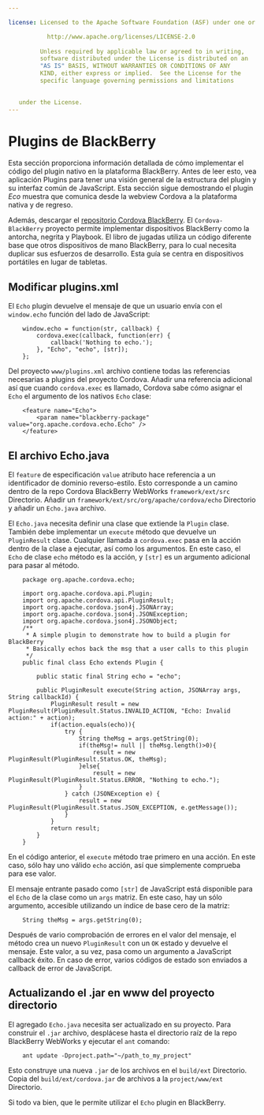 ```yaml
---

license: Licensed to the Apache Software Foundation (ASF) under one or more contributor license agreements. See the NOTICE file distributed with this work for additional information regarding copyright ownership. The ASF licenses this file to you under the Apache License, Version 2.0 (the "License"); you may not use this file except in compliance with the License. You may obtain a copy of the License at

           http://www.apache.org/licenses/LICENSE-2.0
    
         Unless required by applicable law or agreed to in writing,
         software distributed under the License is distributed on an
         "AS IS" BASIS, WITHOUT WARRANTIES OR CONDITIONS OF ANY
         KIND, either express or implied.  See the License for the
         specific language governing permissions and limitations
    

   under the License.
---
```


# Plugins de BlackBerry

Esta sección proporciona información detallada de cómo implementar el código del plugin nativo en la plataforma BlackBerry. Antes de leer esto, vea aplicación Plugins para tener una visión general de la estructura del plugin y su interfaz común de JavaScript. Esta sección sigue demostrando el plugin *Eco* muestra que comunica desde la webview Cordova a la plataforma nativa y de regreso.

Además, descargar el [repositorio Cordova BlackBerry][1]. El `Cordova-BlackBerry` proyecto permite implementar dispositivos BlackBerry como la antorcha, negrita y Playbook. El libro de jugadas utiliza un código diferente base que otros dispositivos de mano BlackBerry, para lo cual necesita duplicar sus esfuerzos de desarrollo. Esta guía se centra en dispositivos portátiles en lugar de tabletas.

 [1]: https://git-wip-us.apache.org/repos/asf?p=cordova-blackberry.git;a=summary

## Modificar plugins.xml

El `Echo` plugin devuelve el mensaje de que un usuario envía con el `window.echo` función del lado de JavaScript:

        window.echo = function(str, callback) {
            cordova.exec(callback, function(err) {
                callback('Nothing to echo.');
            }, "Echo", "echo", [str]);
        };
    

Del proyecto `www/plugins.xml` archivo contiene todas las referencias necesarias a plugins del proyecto Cordova. Añadir una referencia adicional así que cuando `cordova.exec` es llamado, Cordova sabe cómo asignar el `Echo` el argumento de los nativos `Echo` clase:

        <feature name="Echo">
            <param name="blackberry-package" value="org.apache.cordova.echo.Echo" />
        </feature>
    

## El archivo Echo.java

El `feature` de especificación `value` atributo hace referencia a un identificador de dominio reverso-estilo. Esto corresponde a un camino dentro de la repo Cordova BlackBerry WebWorks `framework/ext/src` Directorio. Añadir un `framework/ext/src/org/apache/cordova/echo` Directorio y añadir un `Echo.java` archivo.

El `Echo.java` necesita definir una clase que extiende la `Plugin` clase. También debe implementar un `execute` método que devuelve un `PluginResult` clase. Cualquier llamada a `cordova.exec` pasa en la acción dentro de la clase a ejecutar, así como los argumentos. En este caso, el `Echo` de clase `echo` método es la acción, y `[str]` es un argumento adicional para pasar al método.

        package org.apache.cordova.echo;
    
        import org.apache.cordova.api.Plugin;
        import org.apache.cordova.api.PluginResult;
        import org.apache.cordova.json4j.JSONArray;
        import org.apache.cordova.json4j.JSONException;
        import org.apache.cordova.json4j.JSONObject;
        /**
         * A simple plugin to demonstrate how to build a plugin for BlackBerry
         * Basically echos back the msg that a user calls to this plugin
         */
        public final class Echo extends Plugin {
    
            public static final String echo = "echo";
    
            public PluginResult execute(String action, JSONArray args, String callbackId) {
                PluginResult result = new PluginResult(PluginResult.Status.INVALID_ACTION, "Echo: Invalid action:" + action);
                if(action.equals(echo)){
                    try {
                        String theMsg = args.getString(0);
                        if(theMsg!= null || theMsg.length()>0){
                            result = new PluginResult(PluginResult.Status.OK, theMsg);
                        }else{
                            result = new PluginResult(PluginResult.Status.ERROR, "Nothing to echo.");
                        }
                    } catch (JSONException e) {
                        result = new PluginResult(PluginResult.Status.JSON_EXCEPTION, e.getMessage());
                    }
                }
                return result;
            }
        }
    

En el código anterior, el `execute` método trae primero en una acción. En este caso, sólo hay uno válido `echo` acción, así que simplemente comprueba para ese valor.

El mensaje entrante pasado como `[str]` de JavaScript está disponible para el `Echo` de la clase como un `args` matriz. En este caso, hay un sólo argumento, accesible utilizando un índice de base cero de la matriz:

        String theMsg = args.getString(0);
    

Después de vario comprobación de errores en el valor del mensaje, el método crea un nuevo `PluginResult` con un `OK` estado y devuelve el mensaje. Este valor, a su vez, pasa como un argumento a JavaScript callback éxito. En caso de error, varios códigos de estado son enviados a callback de error de JavaScript.

## Actualizando el .jar en www del proyecto directorio

El agregado `Echo.java` necesita ser actualizado en su proyecto. Para construir el `.jar` archivo, desplácese hasta el directorio raíz de la repo BlackBerry WebWorks y ejecutar el `ant` comando:

        ant update -Dproject.path="~/path_to_my_project"
    

Esto construye una nueva `.jar` de los archivos en el `build/ext` Directorio. Copia del `build/ext/cordova.jar` de archivos a la `project/www/ext` Directorio.

Si todo va bien, que le permite utilizar el `Echo` plugin en BlackBerry.